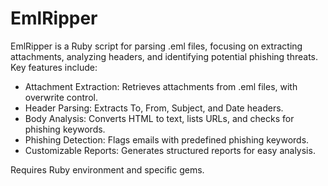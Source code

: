 # EmlRipper
EmlRipper is a Ruby script for parsing .eml files, focusing on extracting attachments, analyzing headers, and identifying potential phishing threats. Key features include:

* Attachment Extraction: Retrieves attachments from .eml files, with overwrite control.
* Header Parsing: Extracts To, From, Subject, and Date headers.
* Body Analysis: Converts HTML to text, lists URLs, and checks for phishing keywords.
* Phishing Detection: Flags emails with predefined phishing keywords.
* Customizable Reports: Generates structured reports for easy analysis.

Requires Ruby environment and specific gems.
